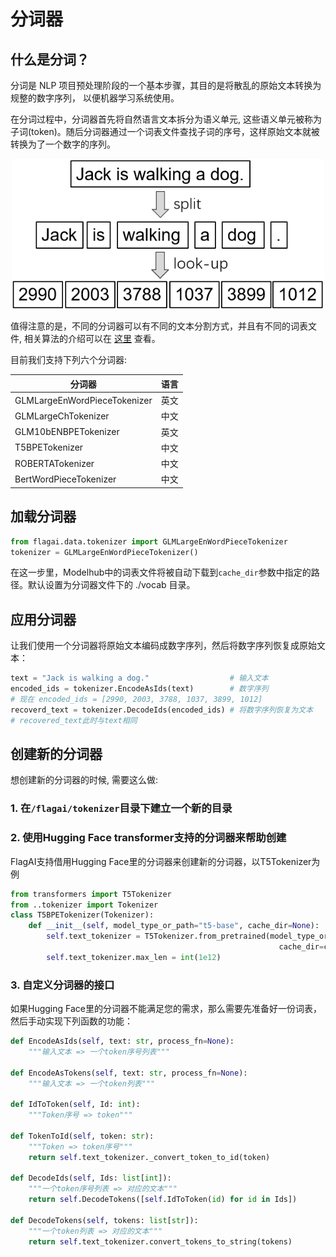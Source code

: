 # 分词器

## 什么是分词？
分词是 NLP 项目预处理阶段的一个基本步骤，其目的是将散乱的原始文本转换为规整的数字序列， 以便机器学习系统使用。

在分词过程中，分词器首先将自然语言文本拆分为语义单元, 这些语义单元被称为子词(token)。随后分词器通过一个词表文件查找子词的序号，这样原始文本就被转换为了一个数字的序列。

<div align=center><img src="img/tokenizer_example_1.png" width="500px"></div>

值得注意的是，不同的分词器可以有不同的文本分割方式，并且有不同的词表文件,  相关算法的介绍可以在 [这里](tokenization.md) 查看。

目前我们支持下列六个分词器:

| 分词器                         | 语言  |
|-----------------------------|-----|
| GLMLargeEnWordPieceTokenizer | 英文  |
| GLMLargeChTokenizer         | 中文  |
| GLM10bENBPETokenizer        | 英文  |
| T5BPETokenizer              | 中文  |
| ROBERTATokenizer            | 中文  |
| BertWordPieceTokenizer      | 中文  |


## 加载分词器
```python
from flagai.data.tokenizer import GLMLargeEnWordPieceTokenizer
tokenizer = GLMLargeEnWordPieceTokenizer()
```
在这一步里，Modelhub中的词表文件将被自动下载到`cache_dir`参数中指定的路径。默认设置为分词器文件下的 ./vocab 目录。

## 应用分词器
让我们使用一个分词器将原始文本编码成数字序列，然后将数字序列恢复成原始文本：
```python
text = "Jack is walking a dog."                  # 输入文本
encoded_ids = tokenizer.EncodeAsIds(text)        # 数字序列
# 现在 encoded_ids = [2990, 2003, 3788, 1037, 3899, 1012]
recoverd_text = tokenizer.DecodeIds(encoded_ids) # 将数字序列恢复为文本
# recovered_text此时与text相同
```

## 创建新的分词器
想创建新的分词器的时候, 需要这么做:
### 1. 在`/flagai/tokenizer`目录下建立一个新的目录

### 2. 使用Hugging Face transformer支持的分词器来帮助创建
FlagAI支持借用Hugging Face里的分词器来创建新的分词器，以T5Tokenizer为例
```python
from transformers import T5Tokenizer
from ..tokenizer import Tokenizer
class T5BPETokenizer(Tokenizer):
    def __init__(self, model_type_or_path="t5-base", cache_dir=None):
        self.text_tokenizer = T5Tokenizer.from_pretrained(model_type_or_path,
                                                            cache_dir=cache_dir)
        self.text_tokenizer.max_len = int(1e12)
```

### 3. 自定义分词器的接口
如果Hugging Face里的分词器不能满足您的需求，那么需要先准备好一份词表，然后手动实现下列函数的功能：

```python
def EncodeAsIds(self, text: str, process_fn=None):
    """输入文本 => 一个token序号列表"""

def EncodeAsTokens(self, text: str, process_fn=None):
    """输入文本 => 一个token列表"""

def IdToToken(self, Id: int):
    """Token序号 => token"""

def TokenToId(self, token: str):
    """Token => token序号"""
    return self.text_tokenizer._convert_token_to_id(token)

def DecodeIds(self, Ids: list[int]):
    """一个token序号列表 => 对应的文本"""
    return self.DecodeTokens([self.IdToToken(id) for id in Ids])

def DecodeTokens(self, tokens: list[str]):
    """一个token列表 => 对应的文本"""
    return self.text_tokenizer.convert_tokens_to_string(tokens)
```
